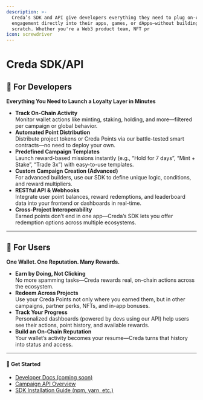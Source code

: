 ```yaml
---
description: >-
  Creda’s SDK and API give developers everything they need to plug on-chain
  engagement directly into their apps, games, or dApps—without building from
  scratch. Whether you're a Web3 product team, NFT pr
icon: screwdriver
---
```


# Creda SDK/API

## 🔧 For Developers

**Everything You Need to Launch a Loyalty Layer in Minutes**

* **Track On-Chain Activity**\
  Monitor wallet actions like minting, staking, holding, and more—filtered per campaign or global behavior.
* **Automated Point Distribution**\
  Distribute project tokens or Creda Points via our battle-tested smart contracts—no need to deploy your own.
* **Predefined Campaign Templates**\
  Launch reward-based missions instantly (e.g., “Hold for 7 days”, “Mint + Stake”, “Trade 3x”) with easy-to-use templates.
* **Custom Campaign Creation (Advanced)**\
  For advanced builders, use our SDK to define unique logic, conditions, and reward multipliers.
* **RESTful API & Webhooks**\
  Integrate user point balances, reward redemptions, and leaderboard data into your frontend or dashboards in real-time.
* **Cross-Project Interoperability**\
  Earned points don’t end in one app—Creda’s SDK lets you offer redemption options across multiple ecosystems.

***

## 👥 For Users

**One Wallet. One Reputation. Many Rewards.**

* **Earn by Doing, Not Clicking**\
  No more spamming tasks—Creda rewards real, on-chain actions across the ecosystem.
* **Redeem Across Projects**\
  Use your Creda Points not only where you earned them, but in other campaigns, partner perks, NFTs, and in-app bonuses.
* **Track Your Progress**\
  Personalized dashboards (powered by devs using our API) help users see their actions, point history, and available rewards.
* **Build an On-Chain Reputation**\
  Your wallet’s activity becomes your resume—Creda turns that history into status and access.

***

#### 🚀 Get Started

* [Developer Docs (coming soon)](../)
* [Campaign API Overview](https://www.npmjs.com/package/creda-sdk)
* [SDK Installation Guide (npm, yarn, etc.)](https://www.npmjs.com/package/creda-sdk)

